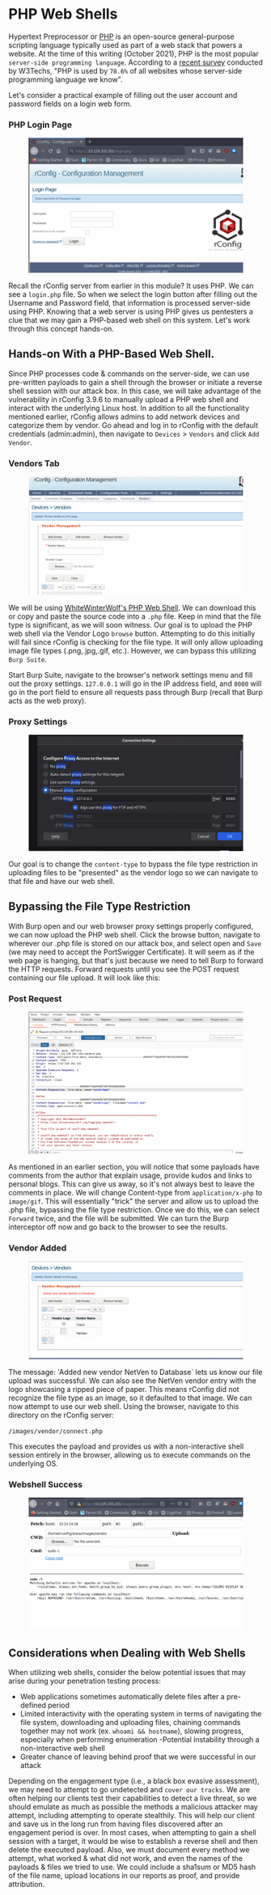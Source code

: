 # PHP Web Shells

Hypertext Preprocessor or [PHP](https://www.php.net/) is an open-source general-purpose scripting language typically used as part of a web stack that powers a website. At the time of this writing (October 2021), PHP is the most popular `server-side programming language`. According to a [recent survey](https://w3techs.com/technologies/details/pl-php) conducted by W3Techs, "PHP is used by `78.6%` of all websites whose server-side programming language we know".

Let's consider a practical example of filling out the user account and password fields on a login web form.

### **PHP Login Page**

<figure><img src="../../../../.gitbook/assets/image (3) (1) (1) (1) (1) (1) (1) (1) (1) (1) (1) (1) (1) (1) (1) (1) (1).png" alt=""><figcaption></figcaption></figure>

Recall the rConfig server from earlier in this module? It uses PHP. We can see a `login.php` file. So when we select the login button after filling out the Username and Password field, that information is processed server-side using PHP. Knowing that a web server is using PHP gives us pentesters a clue that we may gain a PHP-based web shell on this system. Let's work through this concept hands-on.

## Hands-on With a PHP-Based Web Shell.

Since PHP processes code & commands on the server-side, we can use pre-written payloads to gain a shell through the browser or initiate a reverse shell session with our attack box. In this case, we will take advantage of the vulnerability in rConfig 3.9.6 to manually upload a PHP web shell and interact with the underlying Linux host. In addition to all the functionality mentioned earlier, rConfig allows admins to add network devices and categorize them by vendor. Go ahead and log in to rConfig with the default credentials (admin:admin), then navigate to `Devices` > `Vendors` and click `Add Vendor`.

### **Vendors Tab**

<figure><img src="../../../../.gitbook/assets/image (1) (1) (1) (1) (1) (1) (1) (1) (1) (1) (1) (1) (1) (1) (1) (1) (1) (1) (1) (1) (1) (1) (1) (1) (1) (1) (1) (1) (1) (1) (1) (1) (1) (1) (1) (1) (1) (1) (1) (1) (1) (1) (1) (1) (1) (1) (1) (1) (1) (1) (1).png" alt=""><figcaption></figcaption></figure>

We will be using [WhiteWinterWolf's PHP Web Shell](https://github.com/WhiteWinterWolf/wwwolf-php-webshell). We can download this or copy and paste the source code into a `.php` file. Keep in mind that the file type is significant, as we will soon witness. Our goal is to upload the PHP web shell via the Vendor Logo `browse` button. Attempting to do this initially will fail since rConfig is checking for the file type. It will only allow uploading image file types (.png,.jpg,.gif, etc.). However, we can bypass this utilizing `Burp Suite`.

Start Burp Suite, navigate to the browser's network settings menu and fill out the proxy settings. `127.0.0.1` will go in the IP address field, and `8080` will go in the port field to ensure all requests pass through Burp (recall that Burp acts as the web proxy).

### **Proxy Settings**

<figure><img src="../../../../.gitbook/assets/image (2) (1) (1) (1) (1) (1) (1) (1) (1) (1) (1) (1) (1) (1) (1) (1) (1) (1) (1) (1) (1) (1) (1) (1) (1) (1) (1) (1) (1) (1) (1).png" alt=""><figcaption></figcaption></figure>

Our goal is to change the `content-type` to bypass the file type restriction in uploading files to be "presented" as the vendor logo so we can navigate to that file and have our web shell.

## Bypassing the File Type Restriction

With Burp open and our web browser proxy settings properly configured, we can now upload the PHP web shell. Click the browse button, navigate to wherever our .php file is stored on our attack box, and select open and `Save` (we may need to accept the PortSwigger Certificate). It will seem as if the web page is hanging, but that's just because we need to tell Burp to forward the HTTP requests. Forward requests until you see the POST request containing our file upload. It will look like this:

### **Post Request**

<figure><img src="../../../../.gitbook/assets/image (3) (1) (1) (1) (1) (1) (1) (1) (1) (1) (1) (1) (1) (1) (1) (1) (1) (1).png" alt=""><figcaption></figcaption></figure>

As mentioned in an earlier section, you will notice that some payloads have comments from the author that explain usage, provide kudos and links to personal blogs. This can give us away, so it's not always best to leave the comments in place. We will change Content-type from `application/x-php` to `image/gif`. This will essentially "trick" the server and allow us to upload the .php file, bypassing the file type restriction. Once we do this, we can select `Forward` twice, and the file will be submitted. We can turn the Burp interceptor off now and go back to the browser to see the results.

### **Vendor Added**

<figure><img src="../../../../.gitbook/assets/image (4) (1) (1) (1) (1) (1) (1) (1) (1) (1) (1).png" alt=""><figcaption></figcaption></figure>

The message: 'Added new vendor NetVen to Database\` lets us know our file upload was successful. We can also see the NetVen vendor entry with the logo showcasing a ripped piece of paper. This means rConfig did not recognize the file type as an image, so it defaulted to that image. We can now attempt to use our web shell. Using the browser, navigate to this directory on the rConfig server:

`/images/vendor/connect.php`

This executes the payload and provides us with a non-interactive shell session entirely in the browser, allowing us to execute commands on the underlying OS.

### **Webshell Success**

<figure><img src="../../../../.gitbook/assets/image (5) (1) (1) (1) (1) (1) (1) (1).png" alt=""><figcaption></figcaption></figure>

## Considerations when Dealing with Web Shells

When utilizing web shells, consider the below potential issues that may arise during your penetration testing process:

* Web applications sometimes automatically delete files after a pre-defined period
* Limited interactivity with the operating system in terms of navigating the file system, downloading and uploading files, chaining commands together may not work (ex. `whoami && hostname`), slowing progress, especially when performing enumeration -Potential instability through a non-interactive web shell
* Greater chance of leaving behind proof that we were successful in our attack

Depending on the engagement type (i.e., a black box evasive assessment), we may need to attempt to go undetected and `cover our tracks`. We are often helping our clients test their capabilities to detect a live threat, so we should emulate as much as possible the methods a malicious attacker may attempt, including attempting to operate stealthily. This will help our client and save us in the long run from having files discovered after an engagement period is over. In most cases, when attempting to gain a shell session with a target, it would be wise to establish a reverse shell and then delete the executed payload. Also, we must document every method we attempt, what worked & what did not work, and even the names of the payloads & files we tried to use. We could include a sha1sum or MD5 hash of the file name, upload locations in our reports as proof, and provide attribution.
